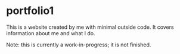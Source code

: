 # portfolio1
This is a website created by me with minimal outside code. It covers information about me and what I do.

Note: this is currently a work-in-progress; it is not finished.
